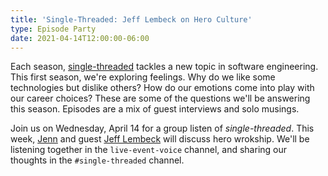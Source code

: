 ```yaml
---
title: 'Single-Threaded: Jeff Lembeck on Hero Culture'
type: Episode Party
date: 2021-04-14T12:00:00-06:00
---
```


Each season, [single-threaded](https://anchor.fm/single-threaded/) tackles a new topic in software engineering. This first season, we're exploring feelings. Why do we like some technologies but dislike others? How do our emotions come into play with our career choices? These are some of the questions we'll be answering this season. Episodes are a mix of guest interviews and solo musings.

Join us on Wednesday, April 14 for a group listen of _single-threaded_. This week, [Jenn](https://twitter.com/gurlcode) and guest [Jeff Lembeck](https://twitter.com/jefflembeck) will discuss hero wrokship. We'll be listening together in the `live-event-voice` channel, and sharing our thoughts in the `#single-threaded` channel.
